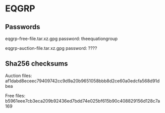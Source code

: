 # EQGRP
## Passwords
eqgrp-free-file.tar.xz.gpg password: theequationgroup

eqgrp-auction-file.tar.xz.gpg password: ????



## Sha256 checksums
Auction files: af1dabd8eceec79409742cc9d9a20b9651058bbb8d2ce60a0edcfa568d91dbea

Free files: b5961eee7cb3eca209b92436ed7bdd74e025bf615b90c408829156d128c7a169
